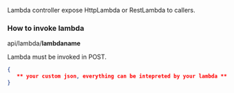 Lambda controller expose HttpLambda or RestLambda to callers.

### How to invoke lambda

api/lambda/**lambdaname**

Lambda must be invoked in POST.

```json
{
   ** your custom json, everything can be intepreted by your lambda **
}
```